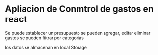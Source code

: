 # Apliacion de Conmtrol de gastos en react

Se puede establecer un presupuesto
se pueden agregar, editar eliminar gastos
se pueden filtrar por categorias

los datos se almacenan en local Storage
